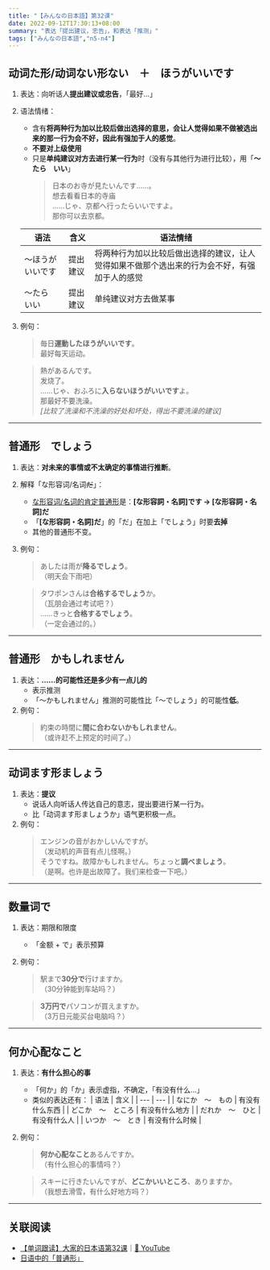```yaml
---
title: "【みんなの日本語】第32课"
date: 2022-09-12T17:30:13+08:00
summary: "表达「提出建议，忠告」，和表达「推测」"
tags: ["みんなの日本語","n5-n4"]
---
```


## 动词た形/动词ない形ない　＋　ほうがいいです
1. 表达：向听话人**提出建议或忠告**，「最好...」
2. 语法情绪：
	- 含有**将两种行为加以比较后做出选择的意思，会让人觉得如果不做被选出来的那一行为会不好，因此有强加于人的感觉**。
	- **不要对上级使用**
	- 只是**单纯建议对方去进行某一行为**时（没有与其他行为进行比较），用「**〜たら　いい**」
        > 日本のお寺が見たいんです......。  
        想去看看日本的寺庙  
        ......じゃ、京都へ行ったらいいですよ。  
        那你可以去京都。
	 
	| 语法 | 含义 | 语法情绪 |
	| --- | --- | --- |
	| 〜ほうがいいです | 提出建议 | 将两种行为加以比较后做出选择的建议，让人觉得如果不做那个选出来的行为会不好，有强加于人的感觉 |
	| 〜たら　いい | 提出建议 | 单纯建议对方去做某事 |

3. 例句：
    > 毎日**運動したほうがいいです**。  
      最好每天运动。

    > 熱があるんです。  
      发烧了。  
      ......じゃ、おふろに**入らないほうがいいです**よ。  
      那最好不要洗澡。  
      *[比较了洗澡和不洗澡的好处和坏处，得出不要洗澡的建议]*

---
## 普通形　でしょう
1. 表达：**对未来的事情或不太确定的事情进行推断**。
2. 解释「な形容词/名词~~だ~~」：
    - [な形容词/名词的肯定普通形](/trans-rule/ordinary-form.md#な形容词和名词的普通形)是：**[な形容詞・名詞]です → [な形容詞・名詞]だ**
    - 「**[な形容詞・名詞]だ**」的「だ」在加上「でしょう」时要**去掉**
    - 其他的普通形不变。
3. 例句：
    > あしたは雨が**降るでしょう**。  
     （明天会下雨吧）

    > タワポンさんは**合格するでしょう**か。  
     （瓦朋会通过考试吧？）  
      ......きっと**合格するでしょう**。  
     （一定会通过的。）

---
## 普通形　かもしれません
1. 表达：**......的可能性还是多少有一点儿的**
    - 表示推测
    - 「～かもしれません」推测的可能性比「～でしょう」的可能性**低**。
2. 例句：
    > 約束の時間に**間に合わないかもしれません**。  
     （或许赶不上预定的时间了。）

---
## 动词ます形ましょう

1. 表达：**提议**
    - 说话人向听话人传达自己的意志，提出要进行某一行为。
    - 比「动词ます形ましょうか」语气更积极一点。
2. 例句：
    > エンジンの音がおかしいんですが。  
     （发动机的声音有点儿怪啊。）   
      そうですね。故障かもしれません。ちょっと**調べましょう**。  
     （是啊。也许是出故障了。我们来检查一下吧。）
    
---
## 数量词で
1. 表达：期限和限度
    - 「金额 + で」表示预算
2. 例句：
    > 駅まで**30分で**行けますか。  
     （30分钟能到车站吗？）
    
    > **3万円で**パソコンが買えますか。  
     （3万日元能买台电脑吗？）

---
## 何か心配なこと
1. 表达：**有什么担心的事**
    - 「何か」的「か」表示虚指，不确定，「有没有什么...」
    - 类似的表达还有：
        | 语法 | 含义 |
        | --- | --- |
        | なにか　〜　もの | 有没有什么东西 |
        | どこか　〜　ところ | 有没有什么地方 |
        | だれか　〜　ひと | 有没有什么人 |
        | いつか　〜　とき | 有没有什么时候 |
2. 例句：
    > **何か心配なこと**あるんですか。  
     （有什么担心的事情吗？）

    > スキーに行きたいんですが、**どこかいいところ**、ありますか。  
     （我想去滑雪，有什么好地方吗？）

---
## 关联阅读
- [【单词跟读】大家的日本语第32课](https://www.bilibili.com/video/BV1G34y1e7RA?p=32)｜[🔗 YouTube](https://youtu.be/paL-ICMzlAo)
- [日语中的「普通形」](/trans-rule/ordinary-form.md)
